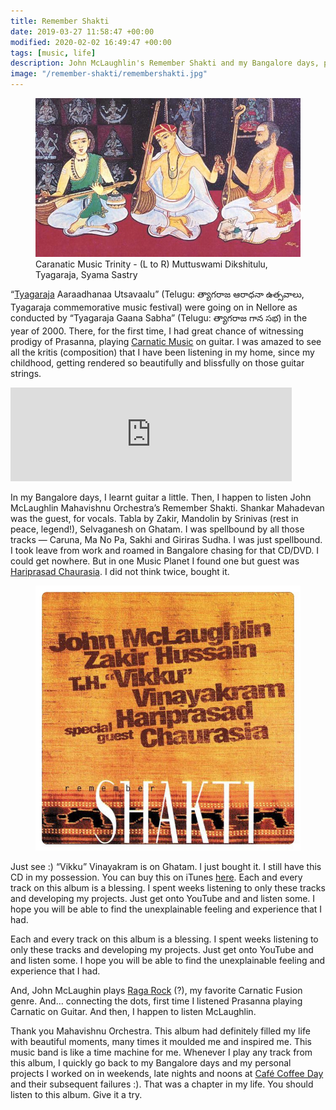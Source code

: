 ```yaml
---
title: Remember Shakti
date: 2019-03-27 11:58:47 +00:00
modified: 2020-02-02 16:49:47 +00:00
tags: [music, life]
description: John McLaughlin's Remember Shakti and my Bangalore days, projects and ideas.
image: "/remember-shakti/remembershakti.jpg"
---
```


<figure>
<img src="/assets/images/musicaltrinity.png" alt="Caranatic Music Trinity - (L to R) Muttuswami Dikshitulu, Tyagaraja, Syama Sastry">
<figcaption>Caranatic Music Trinity - (L to R) Muttuswami Dikshitulu, Tyagaraja, Syama Sastry</figcaption>
</figure>

<span class="blogrunningtext">“[Tyagaraja](https://en.wikipedia.org/wiki/Tyagaraja) Aaraadhanaa Utsavaalu” (Telugu: త్యాగరాజ ఆరాధనా ఉత్సవాలు, Tyagaraja commemorative music festival) were going on in Nellore as conducted by “Tyagaraja Gaana Sabha” (Telugu: త్యాగరాజ గాన సభ) in the year of 2000\. There, for the first time, I had great chance of witnessing prodigy of Prasanna, playing [Carnatic Music](https://en.wikipedia.org/wiki/Carnatic_music) on guitar. I was amazed to see all the kritis (composition) that I have been listening in my home, since my childhood, getting rendered so beautifully and blissfully on those guitar strings.  

<iframe src="https://www.google.com/maps/embed?pb=!1m18!1m12!1m3!1d3864.3463749575294!2d79.95380205022367!3d14.407185489876385!2m3!1f0!2f0!3f0!3m2!1i1024!2i768!4f13.1!3m3!1m2!1s0x3a4cf2fb1c74e771%3A0x8eded47635d3c5eb!2sThyagaraja%20Swamy%20Temple!5e0!3m2!1sen!2sus!4v1583367360702!5m2!1sen!2sus" width="450" height="150" frameborder="0" style="border:0;" allowfullscreen=""></iframe></div>

In my Bangalore days, I learnt guitar a little. Then, I happen to listen John McLaughlin Mahavishnu Orchestra’s Remember Shakti. Shankar Mahadevan was the guest, for vocals. Tabla by Zakir, Mandolin by Srinivas (rest in peace, legend!), Selvaganesh on Ghatam. I was spellbound by all those tracks — Caruna, Ma No Pa, Sakhi and Giriras Sudha. I was just spellbound. I took leave from work and roamed in Bangalore chasing for that CD/DVD. I could get nowhere. But in one Music Planet I found one but guest was [Hariprasad Chaurasia](https://en.wikipedia.org/wiki/Hariprasad_Chaurasia). I did not think twice, bought it.  

<figure>
<img src="/assets/images/remembershakti.jpg" alt="">
<figcaption></figcaption>
</figure>

Just see :) “Vikku” Vinayakram is on Ghatam. I just bought it. I still have this CD in my possession. You can buy this on iTunes [here](https://itunes.apple.com/us/album/remember-shakti/1529926). Each and every track on this album is a blessing. I spent weeks listening to only these tracks and developing my projects. Just get onto YouTube and and listen some. I hope you will be able to find the unexplainable feeling and experience that I had.  

Each and every track on this album is a blessing. I spent weeks listening to only these tracks and developing my projects. Just get onto YouTube and and listen some. I hope you will be able to find the unexplainable feeling and experience that I had.  

And, John McLaughin plays [Raga Rock](https://en.wikipedia.org/wiki/Raga_rock) (?), my favorite Carnatic Fusion genre. And… connecting the dots, first time I listened Prasanna playing Carnatic on Guitar. And then, I happen to listen McLaughlin.  

Thank you Mahavishnu Orchestra. This album had definitely filled my life with beautiful moments, many times it moulded me and inspired me. This music band is like a time machine for me. Whenever I play any track from this album, I quickly go back to my Bangalore days and my personal projects I worked on in weekends, late nights and noons at [Café Coffee Day](https://en.wikipedia.org/wiki/Caf%C3%A9_Coffee_Day ) and their subsequent failures :). That was a chapter in my life. You should listen to this album. Give it a try.